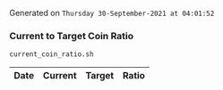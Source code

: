 Generated on `Thursday 30-September-2021 at 04:01:52`

### Current to Target Coin Ratio
`current_coin_ratio.sh`

Date|Current|Target|Ratio
---|---|---|---
